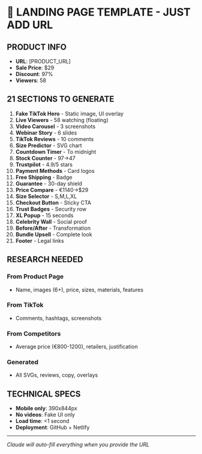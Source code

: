 # 🚀 LANDING PAGE TEMPLATE - JUST ADD URL

## PRODUCT INFO
- **URL**: [PRODUCT_URL]
- **Sale Price**: $29
- **Discount**: 97%
- **Viewers**: 58

## 21 SECTIONS TO GENERATE

1. **Fake TikTok Hero** - Static image, UI overlay
2. **Live Viewers** - 58 watching (floating)
3. **Video Carousel** - 3 screenshots
4. **Webinar Story** - 6 slides
5. **TikTok Reviews** - 10 comments
6. **Size Predictor** - SVG chart
7. **Countdown Timer** - To midnight
8. **Stock Counter** - 97→47
9. **Trustpilot** - 4.9/5 stars
10. **Payment Methods** - Card logos
11. **Free Shipping** - Badge
12. **Guarantee** - 30-day shield
13. **Price Compare** - €1140→$29
14. **Size Selector** - S,M,L,XL
15. **Checkout Button** - Sticky CTA
16. **Trust Badges** - Security row
17. **XL Popup** - 15 seconds
18. **Celebrity Wall** - Social proof
19. **Before/After** - Transformation
20. **Bundle Upsell** - Complete look
21. **Footer** - Legal links

## RESEARCH NEEDED

### From Product Page
- Name, images (6+), price, sizes, materials, features

### From TikTok
- Comments, hashtags, screenshots

### From Competitors  
- Average price (€800-1200), retailers, justification

### Generated
- All SVGs, reviews, copy, overlays

## TECHNICAL SPECS
- **Mobile only**: 390x844px
- **No videos**: Fake UI only
- **Load time**: <1 second
- **Deployment**: GitHub + Netlify

---
*Claude will auto-fill everything when you provide the URL*